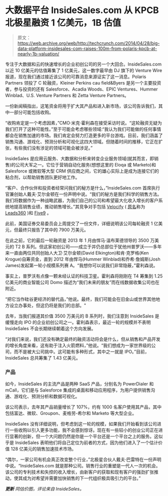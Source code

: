 # 大数据平台 InsideSales.com 从 KPCB 北极星融资 1 亿美元，1B 估值

> 原文：<https://web.archive.org/web/http://techcrunch.com/2014/04/28/big-data-platform-insidesales-com-raises-100m-from-polaris-kpcb-at-nearly-1b-valuation/>

专注于大数据和云的快速增长的企业初创公司的另一个大回合。InsideSales.com 以近 10 亿美元的估值筹集了 1 亿美元，这一数字最早由 DJ 旗下的 Venture Wire 报道，现在我们通过接近该公司的可靠消息来源证实了这一消息。Polaris Partners 领投了 C 轮融资，Kleiner Perkins cau field&Byers 是另一个主要投资者，参与投资的还有 Salesforce、Acadia Woods、EPIC Ventures、Hummer Winblad、U.S. Venture Partners 和 Zetta Venture Partners。

一份新闻稿指出，这笔资金将用于扩大其产品和进入新市场，该公司告诉我们，其中一部分可能包括收购。

“收购肯定是一个考虑因素，”CMO·米克·霍利森在接受采访时说。“这轮融资无疑为我们打开了这种可能性。”至于可能会考虑哪些领域:“我认为我们可能做的任何事情都会在销售加速的市场。我们肯定会努力打造更多的平台游戏。目前，我们涵盖了销售沟通、游戏化、预测分析和可视化这四大领域。但随着时间的推移，它正在扩张，有些我们没有涉足的领域可能会被涉足。”

InsideSales 是应用云服务、大数据和分析来转变企业服务领域(就其而言，即销售)的公司大军之一。它位于营销自动化服务(想想这里的 Eloqa 或 Marketo)和 Salesforce 或微软等大型 CRM 供应商之间，它的雄心实际上是成为连接它们的粘合剂，以帮助销售团队更好地工作。

“客户、合作伙伴和投资者经常问我们的秘方是什么，”InsideSales.com 首席执行官兼创始人戴夫·艾尔金顿在一份声明中说。“我们的秘方是我们科学的销售方法。我们将数据作为一种战略武器，为我们自己的公司和希望最大化收入增长的客户系统地提高销售业绩，推动销售增长。”其竞争对手包括 [Velocify](https://web.archive.org/web/20230325060247/http://www.velocify.com/) ( [原名](https://web.archive.org/web/20230325060247/http://www.velocify.com/blog/press-release/leads360-now-velocify/)称为 [Leads360](https://web.archive.org/web/20230325060247/http://www.leads360.com/) )和 [Five9](https://web.archive.org/web/20230325060247/http://www.five9.com/) 。

此前，美国证券交易委员会上周提交了一份文件，详细说明该公司每轮融资 1 亿美元，但最终只报告了其中的 7900 万美元。

在此之前，它的最后一轮融资是 2013 年 1 月由悍马·温布莱德领导的 3500 万美元的 T2 B 系列。但这家初创公司——成立于并仍总部位于犹他州普罗沃——多年来一直由两位共同创始人大卫·艾尔金顿(David Elkington)和肯·克罗格(Ken Krogue)自筹资金，直到 2012 年由悍马(Hummer Winblad)和乔希·詹姆斯(Josh James)发起第一轮小规模系列赛 A。“我想你可以说我们非常隐蔽，”霍利森说。

事实上，普罗沃有点像一颗未经认证的科技卫星。霍利森将刚刚在 T4 筹集到 1.25 亿美元的商业智能公司 Domo 描述为“我们未来的朋友”而在线数据收集公司也在附近。

“把它当作硅谷更经济的替代品，”他说。最终，我们可能会在旧金山或世界其他地方设立办事处，但这仍将是我们的总部。"

去年，当我们报道其价值 3500 万美元的 B 系列时，我们注意到 InsideSales 是缓慢走向 IPO 的企业初创公司之一。霍利森表示，最近一轮的规模并不表明 InsideSales 不会长期继续朝着这个方向发展。

“对我们来说，我们还没有确定最终的融资活动将会是什么，但从销售和产品开发的增长角度来看，这有助于注入火箭燃料，”他说。“我们想成为一家世界级的公司，而不是被大公司挑中。这可能有多种形式，其中之一就是 IPO。”目前，InsideSales 总共筹集了 1.43 亿美元。

### 产品

如今，InsideSales 的主流产品是两种 SaaS 产品，分别名为 PowerDialer 和 mCall，它们是与 Salesforce 集成的桌面和移动应用程序，为用户提供销售沟通、游戏化、预测分析和数据可视化。

该公司表示，去年其产品销量增长了 107%，约有 1000 名客户使用其产品，其中包括富达、微软、Groupon、麦格劳-希尔和 Marketo 等大型企业。

InsideSales 没有详细说明，但考虑到这一轮的规模，如果我们开始看到该公司进行一些收购以引入更多功能，我不会感到惊讶。现在有一些较小的创业公司正在进行显著的创新，但一个大问题仍然是你是一个平台还是一个平台之上的服务。这似乎是 InsideSales 表明他们将自己定位为前者的方式，因为他们进入了一个估计价值 128 亿美元的销售加速技术市场。

“偶尔，一家公司有机会真正改变整个行业，”北极星合伙人戴夫·巴雷特在一份声明中说。“InsideSales.com 就是那种公司。销售行业的重塑是一代人一次的机会。该公司的专利技术和失控的收入增长，由新客户的获取和现有客户的强劲扩张推动，使其成为对希望并需要加快销售的下一代组织极具吸引力的平台。”

***更新*** *同估价图，评论来自 InsideSales。*